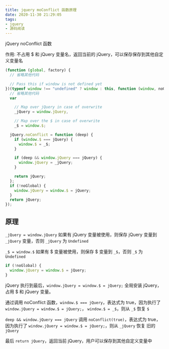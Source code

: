 ```yaml
---
title: jquery moConflict 函数原理
date: 2020-11-30 21:29:05
tags:
- jquery
- 源码阅读
---
```


jQuery noConflict 函数

作用: 不占用 $ 和 jQuery 变量名，返回当前的 jQuery，可以保存保存到其他自定义变量名

```js
(function (global, factory) {
  // 省略其他代码

  // Pass this if window is not defined yet
})(typeof window !== "undefined" ? window : this, function (window, noGlobal) {
  // 省略其他代码
  var

    // Map over jQuery in case of overwrite
    _jQuery = window.jQuery,

    // Map over the $ in case of overwrite
    _$ = window.$;

  jQuery.noConflict = function (deep) {
    if (window.$ === jQuery) {
      window.$ = _$;
    }

    if (deep && window.jQuery === jQuery) {
      window.jQuery = _jQuery;
    }

    return jQuery;
  };
  if (!noGlobal) {
    window.jQuery = window.$ = jQuery;
  }
  return jQuery;
});
```

## 原理

`_jQuery = window.jQuery`
如果有 jQuery 变量被使用，则保存 jQuery 变量到 `_jQuery` 变量，否则 `_jQuery` 为 `Undefined` 

`_$ = window.$`
如果有 $ 变量被使用，则保存 $ 变量到 `_$`，否则 `_$` 为 `Undefined`

```js
if (!noGlobal) {
  window.jQuery = window.$ = jQuery;
}
```
jQuery 执行到最后，`window.jQuery = window.$ = jQuery;` 全局安装 jQuery，占用 $ 和 jQuery 变量。

通过调用 noConflict 函数，`window.$ === jQuery`，表达式为 true，因为执行了 `window.jQuery = window.$ = jQuery;`， `window.$ = _$`，则从 `_$` 恢复 `$`

`deep && window.jQuery === jQuery` 调用 `noConflict(true)`，表达式为 true，因为执行了 `window.jQuery = window.$ = jQuery;`，则从 `_jQuery` 恢复 旧的 `jQuery`

最后 `return jQuery`，返回当前 jQuery，用户可以保存到其他自定义变量中